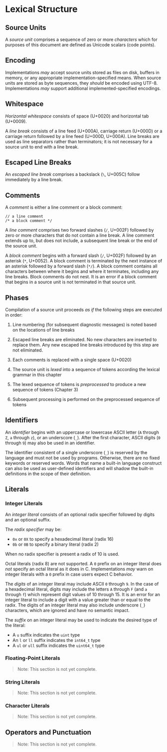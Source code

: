 Lexical Structure
=================

Source Units
------------

A _source unit_ comprises a sequence of zero or more _characters_ which for purposes of this document are defined as Unicode scalars (code points).

Encoding
--------

Implementations *may* accept source units stored as files on disk, buffers in memory, or any appropriate implementation-specified means.
When source units are stored as byte sequences, they *should* be encoded using UTF-8.
Implementations *may* support additional implemented-specified encodings.

Whitespace
----------

_Horizontal whitespace_ consists of space (U+0020) and horizontal tab (U+0009).

A _line break_ consists of a line feed (U+000A), carriage return (U+000D) or a carriage return followed by a line feed (U+000D, U+000A).
Line breaks are used as line separators rather than terminators; it is not necessary for a source unit to end with a line break.

Escaped Line Breaks
-------------------

An _escaped line break_ comprises a backslack (`\`, U+005C) follow immediately by a line break.

Comments
--------

A _comment_ is either a line comment or a block comment:

```hlsl
// a line comment
/* a block comment */
```

A _line comment_ comprises two forward slashes (`/`, U+002F) followed by zero or more characters that do not contain a line break.
A line comment extends up to, but does not include, a subsequent line break or the end of the source unit.

A _block comment_ begins with a forward slash (`/`, U+002F) followed by an asterisk (`*`, U+0052). 
A block comment is terminated by the next instance of an asterisk followed by a forward slash (`*/`).
A block comment contains all characters between where it begins and where it terminates, including any line breaks.
Block comments do not nest.
It is an error if a block comment that begins in a source unit is not terminated in that source unit.

Phases
------

Compilation of a source unit proceeds _as if_ the following steps are executed in order:

1. Line numbering (for subsequent diagnostic messages) is noted based on the locations of line breaks

2. Escaped line breaks are eliminated. No new characters are inserted to replace them. Any new escaped line breaks introduced by this step are not eliminated.

3. Each comments is replaced with a single space (U+0020)

4. The source unit is _lexed_ into a sequence of tokens according the lexical grammar in this chapter

5. The lexed sequence of tokens is _preprocessed_ to produce a new sequence of tokens (Chapter 3)

6. Subsequent processing is performed on the preprocessed sequence of tokens

Identifiers
-----------

An _identifier_ begins with an uppercase or lowercase ASCII letter (`A` through `Z`, `a` through `z`), or an underscore (`_`).
After the first character, ASCII digits (`0` through `9`) may also be used in an identifier.

The identifier consistent of a single underscore (`_`) is reserved by the language and must not be used by programs.
Otherwise, there are no fixed keywords or reserved words.
Words that name a built-in language construct can also be used as user-defined identifiers and will shadow the built-in definitions in the scope of their definition.

Literals
--------

### Integer Literals

An _integer literal_ consists of an optional radix specifier followed by digits and an optional suffix.

The _radix specifier_ may be:

* `0x` or `0X` to specify a hexadecimal literal (radix 16)
* `0b` or `0B` to specify a binary literal (radix 2)

When no radix specifier is present a radix of 10 is used.

Octal literals (radix 8) are not supported.
A `0` prefix on an integer literal does *not* specify an octal literal as it does in C.
Implementations *may* warn on integer literals with a `0` prefix in case users expect C behavior.

The _digits_ of an integer literal may include ASCII `0` through `9`.
In the case of a hexadecimal literal, digits may include the letters `A` through `F` (and `a` through `f`) which represent digit values of 10 through 15.
It is an error for an integer literal to include a digit with a value greater than or equal to the radix.
The digits of an integer literal may also include underscore (`_`) characters, which are ignored and have no semantic impact.

The _suffix_ on an integer literal may be used to indicate the desired type of the literal:

* A `u` suffix indicates the `uint` type
* An `l` or `ll` suffix indicates the `int64_t` type
* A `ul` or `ull` suffix indicates the `uint64_t` type

### Floating-Point Literals

> Note: This section is not yet complete.

### String Literals

> Note: This section is not yet complete.

### Character Literals

> Note: This section is not yet complete.

Operators and Punctuation
-------------------------

> Note: This section is not yet complete.
